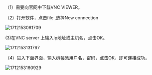 （1）需要向官网中下载VNC VIEWER。

（2）打开软件，点击file ,选择New connection

![1712153061709](image/VNC/1712153061709.png)

(3)在VNC server 上输入ip地址或主机名，点击OK。

![1712153131767](image/VNC/1712153131767.png)

（4）进入下面界面，输入树莓派用户名，密码，点击OK，即可连接成功。

![1712153160929](image/VNC/1712153160929.png)
